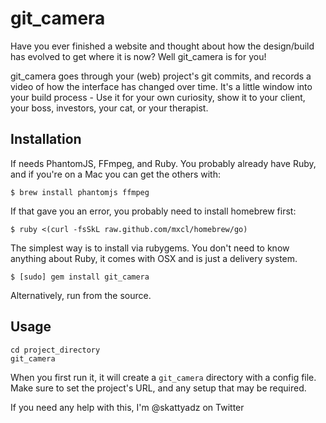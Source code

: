 git_camera
===

Have you ever finished a website and thought about how the design/build has evolved to get where it is now? Well git_camera is for you!

git_camera goes through your (web) project's git commits, and records a video of how the interface has changed over time. It's a little window into your build process - Use it for your own curiosity, show it to your client, your boss, investors, your cat, or your therapist.


Installation
---

If needs PhantomJS, FFmpeg, and Ruby. You probably already have Ruby, and if you're on a Mac you can get the others with:

    $ brew install phantomjs ffmpeg

If that gave you an error, you probably need to install homebrew first: 

    $ ruby <(curl -fsSkL raw.github.com/mxcl/homebrew/go)


The simplest way is to install via rubygems. You don't need to know anything about Ruby, it comes with OSX and is just a delivery system.

    $ [sudo] gem install git_camera

Alternatively, run from the source.

Usage
---

    cd project_directory
    git_camera

When you first run it, it will create a `git_camera` directory with a config file. Make sure to set the project's URL, and any setup that may be required.

If you need any help with this, I'm @skattyadz on Twitter

